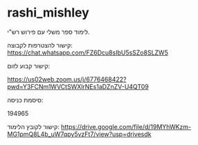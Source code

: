 # rashi_mishley

לימוד ספר משלי עם פירוש רש"י.

קישור להצטרפות לקבוצה:
https://chat.whatsapp.com/FZ6Dcu8sIbU5sSZo8SLZW5

קישור קבוע לזום:

https://us02web.zoom.us/j/6776468422?pwd=Y3FCNm1WVCtSWXlrNEs1aDZnZV-U4QT09

סיסמת כניסה:

194965

קישור לקובץ הלימוד:
https://drive.google.com/file/d/19MYhWKzm-MG1pmQ8L4b_uW7qpy5vzFt7/view?usp=drivesdk
